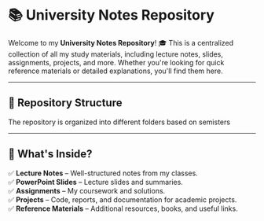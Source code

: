# 📚 University Notes Repository  

Welcome to my **University Notes Repository**! 🎓 This is a centralized collection of all my study materials, including lecture notes, slides, assignments, projects, and more. Whether you're looking for quick reference materials or detailed explanations, you'll find them here.  

---

## 📂 Repository Structure  
The repository is organized into different folders based on semisters


---

## 📝 What's Inside?  
✅ **Lecture Notes** – Well-structured notes from my classes.  
✅ **PowerPoint Slides** – Lecture slides and summaries.  
✅ **Assignments** – My coursework and solutions.  
✅ **Projects** – Code, reports, and documentation for academic projects.  
✅ **Reference Materials** – Additional resources, books, and useful links.  



